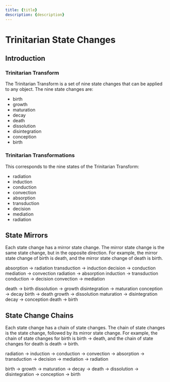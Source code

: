 ```yaml
---
title: {title}
description: {description}
---
```

# Trinitarian State Changes

## Introduction

### Trinitarian Transform

The Trinitarian Transform is a set of nine state changes that can be applied to any object. The nine state changes are:

- birth
- growth
- maturation
- decay
- death
- dissolution
- disintegration
- conception
- birth

### Trinitarian Transformations

This corresponds to the nine states of the Trinitarian Transform:

- radiation
- induction
- conduction
- convection
- absorption
- transduction
- decision
- mediation
- radiation

## State Mirrors

Each state change has a mirror state change. The mirror state change is the same state change, but in the opposite direction. For example, the mirror state change of birth is death, and the mirror state change of death is birth.

absorption -> radiation
transduction -> induction
decision -> conduction
mediation -> convection
radiation -> absorption
induction -> transduction
conduction -> decision
convection -> mediation

death -> birth
dissolution -> growth
disintegration -> maturation
conception -> decay
birth -> death
growth -> dissolution
maturation -> disintegration
decay -> conception
death -> birth

## State Change Chains

Each state change has a chain of state changes. The chain of state changes is the state change, followed by its mirror state change. For example, the chain of state changes for birth is birth -> death, and the chain of state changes for death is death -> birth.

radiation -> induction -> conduction -> convection -> absorption -> transduction -> decision -> mediation -> radiation

birth -> growth -> maturation -> decay -> death -> dissolution -> disintegration -> conception -> birth
